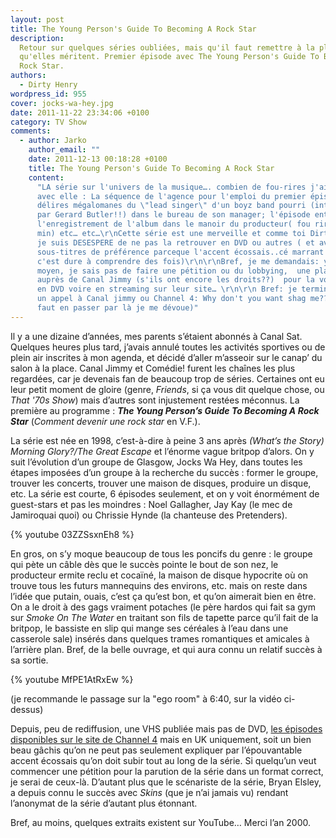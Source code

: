 ```yaml
---
layout: post
title: The Young Person's Guide To Becoming A Rock Star
description:
  Retour sur quelques séries oubliées, mais qu'il faut remettre à la place
  qu'elles méritent. Premier épisode avec The Young Person's Guide To Becoming A
  Rock Star.
authors:
  - Dirty Henry
wordpress_id: 955
cover: jocks-wa-hey.jpg
date: 2011-11-22 23:34:06 +0100
category: TV Show
comments:
  - author: Jarko
    author_email: ""
    date: 2011-12-13 00:18:28 +0100
    title: The Young Person's Guide To Becoming A Rock Star
    content:
      "LA série sur l'univers de la musique…. combien de fou-rires j'ai pu avoir
      avec elle : La séquence de l'agence pour l'emploi du premier épisode, les
      délires mégalomanes du \"lead singer\" d'un boyz band pourri (interpréter
      par Gerard Butler!!) dans le bureau de son manager; l'épisode entier sur
      l'enregistrement de l'album dans le manoir du producteur( fou rire de 30
      min) etc… etc…\r\nCette série est une merveille et comme toi Dirty Henry
      je suis DESESPERE de ne pas la retrouver en DVD ou autres ( et avec les
      sous-titres de préférence parceque l'accent écossais..cé marrant mais
      c'est dure à comprendre des fois)\r\n\r\nBref, je me demandais: ya pas
      moyen, je sais pas de faire une pétition ou du lobbying,  une place tahir
      auprès de Canal Jimmy (s'ils ont encore les droits??)  pour la voir sortir
      en DVD voire en streaming sur leur site… \r\n\r\n Bref: je terminerai par
      un appel à Canal jimmy ou Channel 4: Why don't you want shag me?? (si il
      faut en passer par là je me dévoue)"
---
```


Il y a une dizaine d’années, mes parents s’étaient abonnés à Canal Sat. Quelques
heures plus tard, j’avais annulé toutes les activités sportives ou de plein air
inscrites à mon agenda, et décidé d’aller m’asseoir sur le canap’ du salon à la
place. Canal Jimmy et Comédie! furent les chaînes les plus regardées, car je
devenais fan de beaucoup trop de séries. Certaines ont eu leur petit moment de
gloire (genre, _Friends_, si ça vous dit quelque chose, ou _That '70s Show_)
mais d’autres sont injustement restées méconnus. La première au programme :
**_The Young Person’s Guide To Becoming A Rock Star_** (_Comment devenir une
rock star_ en V.F.).

La série est née en 1998, c’est-à-dire à peine 3 ans après _(What’s the Story)
Morning Glory?/The Great Escape_ et l’énorme vague britpop d’alors. On y suit
l’évolution d’un groupe de Glasgow, Jocks Wa Hey, dans toutes les étapes
imposées d’un groupe à la recherche du succès : former le groupe, trouver les
concerts, trouver une maison de disques, produire un disque, etc. La série est
courte, 6 épisodes seulement, et on y voit énormément de guest-stars et pas les
moindres : Noel Gallagher, Jay Kay (le mec de Jamiroquai quoi) ou Chrissie Hynde
(la chanteuse des Pretenders).

{% youtube 03ZZSsxnEh8 %}

En gros, on s’y moque beaucoup de tous les poncifs du genre : le groupe qui pète
un câble dès que le succès pointe le bout de son nez, le producteur ermite reclu
et cocaïné, la maison de disque hypocrite où on trouve tous les futurs
mannequins des environs, etc. mais on reste dans l’idée que putain, ouais, c’est
ça qu’est bon, et qu’on aimerait bien en être. On a le droit à des gags vraiment
potaches (le père hardos qui fait sa gym sur _Smoke On The Water_ en traitant
son fils de tapette parce qu’il fait de la britpop, le bassiste en slip qui
mange ses céréales à l’eau dans une casserole sale) insérés dans quelques trames
romantiques et amicales à l’arrière plan. Bref, de la belle ouvrage, et qui aura
connu un relatif succès à sa sortie.

{% youtube MfPE1AtRxEw %}

(je recommande le passage sur la "ego room" à 6:40, sur la vidéo ci-dessus)

Depuis, peu de rediffusion, une VHS publiée mais pas de DVD,
[les épisodes disponibles sur le site de Channel 4](http://www.channel4.com/programmes/young-persons-guide-to-becoming-a-rock-star/4od)
mais en UK uniquement, soit un bien beau gâchis qu’on ne peut pas seulement
expliquer par l’épouvantable accent écossais qu’on doit subir tout au long de la
série. Si quelqu’un veut commencer une pétition pour la parution de la série
dans un format correct, je serai de ceux-là. D’autant plus que le scénariste de
la série, Bryan Elsley, a depuis connu le succès avec _Skins_ (que je n’ai
jamais vu) rendant l’anonymat de la série d’autant plus étonnant.

Bref, au moins, quelques extraits existent sur YouTube… Merci l’an 2000.

